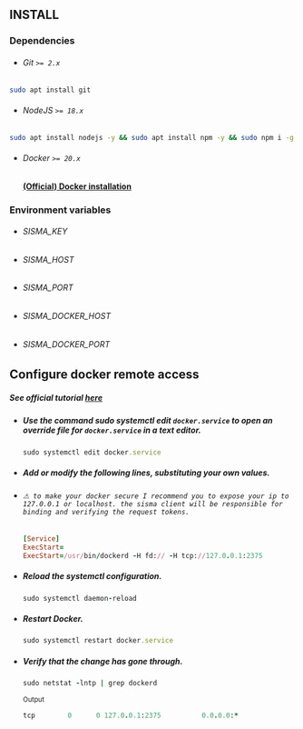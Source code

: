 ## INSTALL

### Dependencies 
- ###### Git ``>= 2.x``
```sh
sudo apt install git
```
- ###### NodeJS ``>= 18.x`` 
```sh
sudo apt install nodejs -y && sudo apt install npm -y && sudo npm i -g yarn && echo "DONE"
```
- ###### Docker ``>= 20.x`` 
  #### [(Official) Docker installation](https://docs.docker.com/engine/install/)

### Environment variables
- ###### SISMA_KEY `` ``
- ###### SISMA_HOST `` ``
- ###### SISMA_PORT `` ``
- ###### SISMA_DOCKER_HOST `` ``
- ###### SISMA_DOCKER_PORT `` ``

## Configure docker remote access
##### See official tutorial [here](https://docs.docker.com/config/daemon/remote-access/)
- ##### Use the command sudo systemctl edit ``docker.service`` to open an override file for ``docker.service`` in a text editor.
  ```rb
  sudo systemctl edit docker.service
  ```
- ##### Add or modify the following lines, substituting your own values.
- ###### ``⚠ to make your docker secure I recommend you to expose your ip to 127.0.0.1 or localhost. the sisma client will be responsible for binding and verifying the request tokens.``
  ```rb
  [Service]
  ExecStart=
  ExecStart=/usr/bin/dockerd -H fd:// -H tcp://127.0.0.1:2375
  ```
- ##### Reload the systemctl configuration.
  ```rb
  sudo systemctl daemon-reload
  ```
- ##### Restart Docker.
  ```rb
  sudo systemctl restart docker.service
  ```
- ##### Verify that the change has gone through.
  ```rb
  sudo netstat -lntp | grep dockerd
  ```
  <sup>Output</sup>
  ```rb
  tcp        0      0 127.0.0.1:2375          0.0.0.0:*               LISTEN      3758/dockerd
  ```
